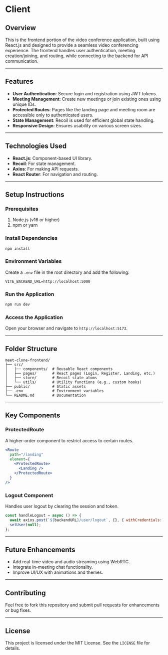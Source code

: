 # Client

## Overview
This is the frontend portion of the video conference application, built using React.js and designed to provide a seamless video conferencing experience. The frontend handles user authentication, meeting creation/joining, and routing, while connecting to the backend for API communication.

---

## Features
- **User Authentication**: Secure login and registration using JWT tokens.
- **Meeting Management**: Create new meetings or join existing ones using unique IDs.
- **Protected Routes**: Pages like the landing page and meeting room are accessible only to authenticated users.
- **State Management**: Recoil is used for efficient global state handling.
- **Responsive Design**: Ensures usability on various screen sizes.

---

## Technologies Used
- **React.js**: Component-based UI library.
- **Recoil**: For state management.
- **Axios**: For making API requests.
- **React Router**: For navigation and routing.

---

## Setup Instructions

### Prerequisites
1. Node.js (v16 or higher)
2. npm or yarn


### Install Dependencies
```bash
npm install
```

### Environment Variables
Create a `.env` file in the root directory and add the following:
```env
VITE_BACKEND_URL=http://localhost:5000
```

### Run the Application
```bash
npm run dev
```

### Access the Application
Open your browser and navigate to `http://localhost:5173`.

---

## Folder Structure
```
meet-clone-frontend/
├── src/
│   ├── components/  # Reusable React components
│   ├── pages/       # React pages (Login, Register, Landing, etc.)
│   ├── store/       # Recoil state atoms
│   └── utils/       # Utility functions (e.g., custom hooks)
├── public/          # Static assets
├── .env             # Environment variables
└── README.md        # Documentation
```

---

## Key Components

### ProtectedRoute
A higher-order component to restrict access to certain routes.
```jsx
<Route
  path="/landing"
  element={
    <ProtectedRoute>
      <Landing />
    </ProtectedRoute>
  }
/>
```

### Logout Component
Handles user logout by clearing the session and token.
```jsx
const handleLogout = async () => {
  await axios.post(`${backendURL}/user/logout`, {}, { withCredentials: true });
  setUser(null);
};
```

---

## Future Enhancements
- Add real-time video and audio streaming using WebRTC.
- Integrate in-meeting chat functionality.
- Improve UI/UX with animations and themes.

---

## Contributing
Feel free to fork this repository and submit pull requests for enhancements or bug fixes.

---

## License
This project is licensed under the MIT License. See the `LICENSE` file for details.

